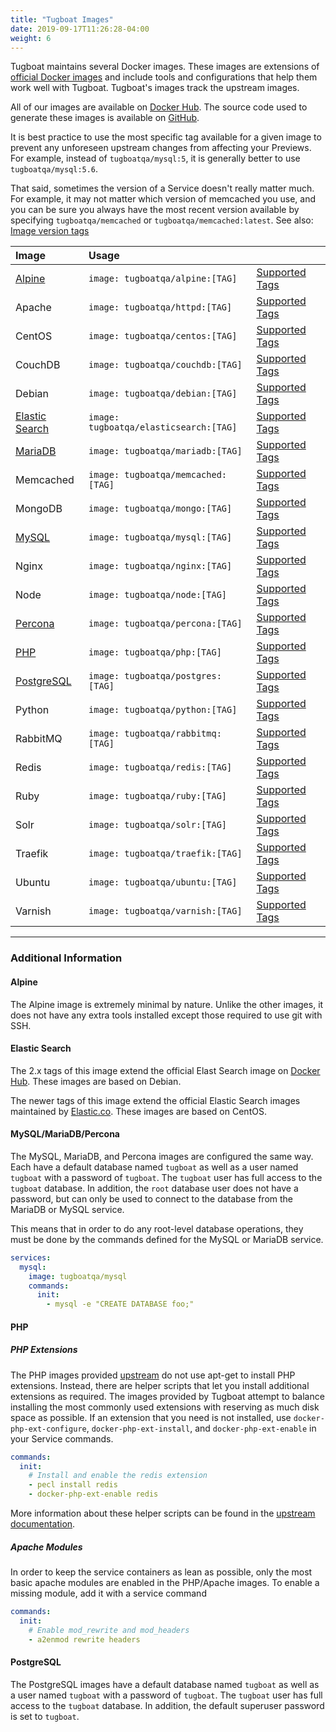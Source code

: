 ```yaml
---
title: "Tugboat Images"
date: 2019-09-17T11:26:28-04:00
weight: 6
---
```


Tugboat maintains several Docker images. These images are extensions of
[official Docker images](https://docs.docker.com/docker-hub/official_repos) and include tools and configurations that
help them work well with Tugboat. Tugboat's images track the upstream images.

All of our images are available on [Docker Hub](https://hub.docker.com/u/tugboatqa/). The source code used to generate
these images is available on [GitHub](https://github.com/TugboatQA/images).

It is best practice to use the most specific tag available for a given image to prevent any unforeseen upstream changes
from affecting your Previews. For example, instead of `tugboatqa/mysql:5`, it is generally better to use
`tugboatqa/mysql:5.6`.

That said, sometimes the version of a Service doesn't really matter much. For example, it may not matter which version
of memcached you use, and you can be sure you always have the most recent version available by specifying
`tugboatqa/memcached` or `tugboatqa/memcached:latest`. See also:
[Image version tags](/setting-up-services/service-images/image-version-tags/)

| Image                             | Usage                                  |                                                                                            |
| :-------------------------------- | :------------------------------------- | ------------------------------------------------------------------------------------------ |
| [Alpine](#alpine)                 | `image: tugboatqa/alpine:[TAG]`        | [Supported Tags](https://github.com/TugboatQA/dockerfiles/blob/main/alpine/TAGS.md)        |
| Apache                            | `image: tugboatqa/httpd:[TAG]`         | [Supported Tags](https://github.com/TugboatQA/dockerfiles/blob/main/httpd/TAGS.md)         |
| CentOS                            | `image: tugboatqa/centos:[TAG]`        | [Supported Tags](https://github.com/TugboatQA/dockerfiles/blob/main/centos/TAGS.md)        |
| CouchDB                           | `image: tugboatqa/couchdb:[TAG]`       | [Supported Tags](https://github.com/TugboatQA/dockerfiles/blob/main/couchdb/TAGS.md)       |
| Debian                            | `image: tugboatqa/debian:[TAG]`        | [Supported Tags](https://github.com/TugboatQA/dockerfiles/blob/main/debian/TAGS.md)        |
| [Elastic Search](#elastic-search) | `image: tugboatqa/elasticsearch:[TAG]` | [Supported Tags](https://github.com/TugboatQA/dockerfiles/blob/main/elasticsearch/TAGS.md) |
| [MariaDB](#mysqlmariadbpercona)   | `image: tugboatqa/mariadb:[TAG]`       | [Supported Tags](https://github.com/TugboatQA/dockerfiles/blob/main/mariadb/TAGS.md)       |
| Memcached                         | `image: tugboatqa/memcached:[TAG]`     | [Supported Tags](https://github.com/TugboatQA/dockerfiles/blob/main/memcached/TAGS.md)     |
| MongoDB                           | `image: tugboatqa/mongo:[TAG]`         | [Supported Tags](https://github.com/TugboatQA/dockerfiles/blob/main/mongo/TAGS.md)         |
| [MySQL](#mysqlmariadbpercona)     | `image: tugboatqa/mysql:[TAG]`         | [Supported Tags](https://github.com/TugboatQA/dockerfiles/blob/main/mysql/TAGS.md)         |
| Nginx                             | `image: tugboatqa/nginx:[TAG]`         | [Supported Tags](https://github.com/TugboatQA/dockerfiles/blob/main/nginx/TAGS.md)         |
| Node                              | `image: tugboatqa/node:[TAG]`          | [Supported Tags](https://github.com/TugboatQA/dockerfiles/blob/main/node/TAGS.md)          |
| [Percona](#mysqlmariadbpercona)   | `image: tugboatqa/percona:[TAG]`       | [Supported Tags](https://github.com/TugboatQA/dockerfiles/blob/main/percona/TAGS.md)       |
| [PHP](#php)                       | `image: tugboatqa/php:[TAG]`           | [Supported Tags](https://github.com/TugboatQA/dockerfiles/blob/main/php/TAGS.md)           |
| [PostgreSQL](#postgresql)         | `image: tugboatqa/postgres:[TAG]`      | [Supported Tags](https://github.com/TugboatQA/dockerfiles/blob/main/postgres/TAGS.md)      |
| Python                            | `image: tugboatqa/python:[TAG]`        | [Supported Tags](https://github.com/TugboatQA/dockerfiles/blob/main/python/TAGS.md)        |
| RabbitMQ                          | `image: tugboatqa/rabbitmq:[TAG]`      | [Supported Tags](https://github.com/TugboatQA/dockerfiles/blob/main/rabbitmq/TAGS.md)      |
| Redis                             | `image: tugboatqa/redis:[TAG]`         | [Supported Tags](https://github.com/TugboatQA/dockerfiles/blob/main/redis/TAGS.md)         |
| Ruby                              | `image: tugboatqa/ruby:[TAG]`          | [Supported Tags](https://github.com/TugboatQA/dockerfiles/blob/main/ruby/TAGS.md)          |
| Solr                              | `image: tugboatqa/solr:[TAG]`          | [Supported Tags](https://github.com/TugboatQA/dockerfiles/blob/main/solr/TAGS.md)          |
| Traefik                           | `image: tugboatqa/traefik:[TAG]`       | [Supported Tags](https://github.com/TugboatQA/dockerfiles/blob/main/traefik/TAGS.md)       |
| Ubuntu                            | `image: tugboatqa/ubuntu:[TAG]`        | [Supported Tags](https://github.com/TugboatQA/dockerfiles/blob/main/ubuntu/TAGS.md)        |
| Varnish                           | `image: tugboatqa/varnish:[TAG]`       | [Supported Tags](https://github.com/TugboatQA/dockerfiles/blob/main/varnish/TAGS.md)       |

---

### Additional Information

#### Alpine

The Alpine image is extremely minimal by nature. Unlike the other images, it does not have any extra tools installed
except those required to use git with SSH.

#### Elastic Search

The 2.x tags of this image extend the official Elast Search image on
[Docker Hub](https://hub.docker.com/_/elasticsearch/). These images are based on Debian.

The newer tags of this image extend the official Elastic Search images maintained by
[Elastic.co](https://www.docker.elastic.co/). These images are based on CentOS.

#### MySQL/MariaDB/Percona

The MySQL, MariaDB, and Percona images are configured the same way. Each have a default database named `tugboat` as well
as a user named `tugboat` with a password of `tugboat`. The `tugboat` user has full access to the `tugboat` database. In
addition, the `root` database user does not have a password, but can only be used to connect to the database from the
MariaDB or MySQL service.

This means that in order to do any root-level database operations, they must be done by the commands defined for the
MySQL or MariaDB service.

```yaml
services:
  mysql:
    image: tugboatqa/mysql
    commands:
      init:
        - mysql -e "CREATE DATABASE foo;"
```

#### PHP

##### PHP Extensions

The PHP images provided [upstream](https://hub.docker.com/_/php/) do not use apt-get to install PHP extensions. Instead,
there are helper scripts that let you install additional extensions as required. The images provided by Tugboat attempt
to balance installing the most commonly used extensions with reserving as much disk space as possible. If an extension
that you need is not installed, use `docker-php-ext-configure`, `docker-php-ext-install`, and `docker-php-ext-enable` in
your Service commands.

```yaml
commands:
  init:
    # Install and enable the redis extension
    - pecl install redis
    - docker-php-ext-enable redis
```

More information about these helper scripts can be found in the
[upstream documentation](https://github.com/docker-library/docs/blob/master/php/README.md#how-to-install-more-php-extensions).

##### Apache Modules

In order to keep the service containers as lean as possible, only the most basic apache modules are enabled in the
PHP/Apache images. To enable a missing module, add it with a service command

```yaml
commands:
  init:
    # Enable mod_rewrite and mod_headers
    - a2enmod rewrite headers
```

#### PostgreSQL

The PostgreSQL images have a default database named `tugboat` as well as a user named `tugboat` with a password of
`tugboat`. The `tugboat` user has full access to the `tugboat` database. In addition, the default superuser password is
set to `tugboat`.
